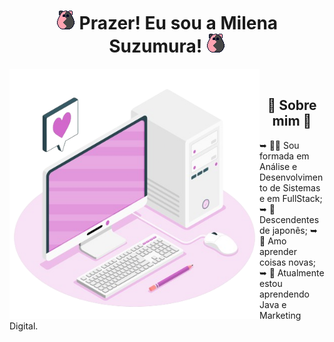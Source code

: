 <div  align="center">

# ![ImageTitle](/image/luck-monster.png) Prazer! Eu sou a Milena Suzumura! ![ImageTitle](/image/luck-monster.png)

</div>

<img src="/image/7832580-removebg-preview.png" alt="image-computer" min-width="400px" max-width="400px" width="400px" align="left">

<br>

<div  align="center">

## 🎎 Sobre mim 🎎

</div>

➥ 👩‍💻 Sou formada em Análise e Desenvolvimento de Sistemas e em FullStack;
➥ 🏯 Descendentes de japonês;
➥ 🧠 Amo aprender coisas novas;
➥ 📖 Atualmente estou aprendendo Java e Marketing Digital.